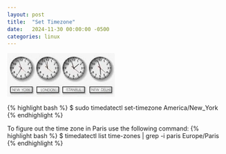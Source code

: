```yaml
---
layout: post
title:  "Set Timezone"
date:   2024-11-30 00:00:00 -0500
categories: linux
---
```


![time-zones](/img/time-zones.jpg)

{% highlight bash %}
$ sudo timedatectl set-timezone America/New_York
{% endhighlight %}

To figure out the time zone in Paris use  the following command:
{% highlight bash %}
$ timedatectl list time-zones | grep -i paris
Europe/Paris
{% endhighlight %}

